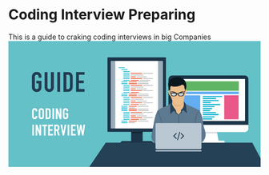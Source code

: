 # Coding Interview Preparing
This is a guide to craking coding interviews in big Companies
![img](img.jpg)
